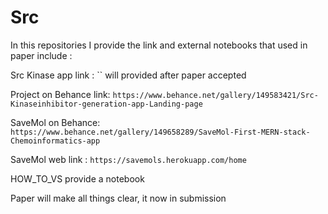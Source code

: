 # Src

In this repositories I provide the link and external notebooks that used in paper include :

Src Kinase app link :
`` will provided after paper accepted

Project on Behance link:
`https://www.behance.net/gallery/149583421/Src-Kinaseinhibitor-generation-app-Landing-page`

SaveMol on Behance:
`https://www.behance.net/gallery/149658289/SaveMol-First-MERN-stack-Chemoinformatics-app`

SaveMol web link :
`https://savemols.herokuapp.com/home`

HOW_TO_VS provide a notebook

Paper will make all things clear, it now in submission
